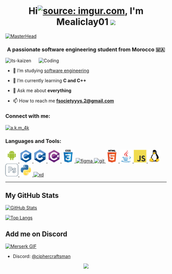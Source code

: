 <p align="center">
        <h1 align="center">Hi<a href="https://imgur.com/0Wu17Kb"><img src="https://i.imgur.com/0Wu17Kb.png" title="source: imgur.com" width="16" /></a>, I'm Mealiclay01 <img src ="https://media.tenor.com/hG868R7hU3EAAAAC/berserk-gif.gif" width="40" /></h1>
</p>

[![MasterHead](https://i.pinimg.com/originals/83/f6/5e/83f65e8c6efc88fabfcfbb11cf63bd8a.gif)](https://github.com/Its-Kaizen)
<h3 align="center">A passionate software engineering student from Morocco 🇲🇦</h3>
<img align="right" alt="Coding" width="400" src="https://steamuserimages-a.akamaihd.net/ugc/81465929073340495/E6F64A1452B8609AB04A11E4FF5A20F3C208FB67/?imw=5000&imh=5000&ima=fit&impolicy=Letterbox&imcolor=%23000000&letterbox=false">

<p align="left"> <img src="https://komarev.com/ghpvc/?username=its-kaizen&label=Profile%20views&color=0e75b6&style=flat" alt="its-kaizen" /> </p>

- 🔭 I’m studying [software engineering](https://github.com/Mealiclay01)

- 🌱 I’m currently learning **C and C++**

- 💬 Ask me about **everything**

- 📫 How to reach me **fsocietyyys.2@gmail.com**

<h3 align="left">Connect with me:</h3>
<p align="left">
<a href="https://instagram.com/a.k.m_4k" target="blank"><img align="center" src="https://raw.githubusercontent.com/rahuldkjain/github-profile-readme-generator/master/src/images/icons/Social/instagram.svg" alt="a.k.m_4k" height="30" width="40" /></a>
</p>

<h3 align="left">Languages and Tools:</h3>
<p align="left"> <a href="https://developer.android.com" target="_blank" rel="noreferrer"> <img src="https://raw.githubusercontent.com/devicons/devicon/master/icons/android/android-original-wordmark.svg" alt="android" width="40" height="40"/> </a> <a href="https://www.cprogramming.com/" target="_blank" rel="noreferrer"> <img src="https://raw.githubusercontent.com/devicons/devicon/master/icons/c/c-original.svg" alt="c" width="40" height="40"/> </a> <a href="https://www.w3schools.com/cpp/" target="_blank" rel="noreferrer"> <img src="https://raw.githubusercontent.com/devicons/devicon/master/icons/cplusplus/cplusplus-original.svg" alt="cplusplus" width="40" height="40"/> </a> <a href="https://www.w3schools.com/cs/" target="_blank" rel="noreferrer"> <img src="https://raw.githubusercontent.com/devicons/devicon/master/icons/csharp/csharp-original.svg" alt="csharp" width="40" height="40"/> </a> <a href="https://www.w3schools.com/css/" target="_blank" rel="noreferrer"> <img src="https://raw.githubusercontent.com/devicons/devicon/master/icons/css3/css3-original-wordmark.svg" alt="css3" width="40" height="40"/> </a> <a href="https://www.figma.com/" target="_blank" rel="noreferrer"> <img src="https://www.vectorlogo.zone/logos/figma/figma-icon.svg" alt="figma" width="40" height="40"/> </a> <a href="https://git-scm.com/" target="_blank" rel="noreferrer"> <img src="https://www.vectorlogo.zone/logos/git-scm/git-scm-icon.svg" alt="git" width="40" height="40"/> </a> <a href="https://www.w3.org/html/" target="_blank" rel="noreferrer"> <img src="https://raw.githubusercontent.com/devicons/devicon/master/icons/html5/html5-original-wordmark.svg" alt="html5" width="40" height="40"/> </a> <a href="https://www.java.com" target="_blank" rel="noreferrer"> <img src="https://raw.githubusercontent.com/devicons/devicon/master/icons/java/java-original.svg" alt="java" width="40" height="40"/> </a> <a href="https://developer.mozilla.org/en-US/docs/Web/JavaScript" target="_blank" rel="noreferrer"> <img src="https://raw.githubusercontent.com/devicons/devicon/master/icons/javascript/javascript-original.svg" alt="javascript" width="40" height="40"/> </a> <a href="https://www.linux.org/" target="_blank" rel="noreferrer"> <img src="https://raw.githubusercontent.com/devicons/devicon/master/icons/linux/linux-original.svg" alt="linux" width="40" height="40"/> </a> <a href="https://www.photoshop.com/en" target="_blank" rel="noreferrer"> <img src="https://raw.githubusercontent.com/devicons/devicon/master/icons/photoshop/photoshop-line.svg" alt="photoshop" width="40" height="40"/> </a> <a href="https://www.python.org" target="_blank" rel="noreferrer"> <img src="https://raw.githubusercontent.com/devicons/devicon/master/icons/python/python-original.svg" alt="python" width="40" height="40"/> </a> <a href="https://www.adobe.com/products/xd.html" target="_blank" rel="noreferrer"> <img src="https://cdn.worldvectorlogo.com/logos/adobe-xd.svg" alt="xd" width="40" height="40"/> </a> </p>

---
## My GitHub Stats

[![GitHub Stats](https://github-readme-stats.vercel.app/api?username=Its-Kaizen&show_icons=true&locale=en&count_private=true&theme=radical)]()
[![]()]()

[![Top Langs](https://github-readme-stats.vercel.app/api/top-langs/?username=Its-Kaizen&langs_count=8&theme=radical&layout=pie)]()

## Add me on Discord

<a href="https://discord.com/users/284671651684286464">
    <img src="https://media4.giphy.com/media/v1.Y2lkPTc5MGI3NjExb2xlZGRvdTAybm15ZHE5ZHZzcjhkZDNob2p6NzBmeHNnNGQxdndwMSZlcD12MV9pbnRlcm5hbF9naWZfYnlfaWQmY3Q9cw/IPnvQOHS2GewmzVKKm/giphy.gif" alt="Merserk GIF" width="200" height="200"/>
  </a>
</div>

- Discord: [@ciphercraftsman](https://discordapp.com/users/1088179380238426213)


<p align="center">      
        <img src ="https://media.tenor.com/RizT-AtAcfkAAAAd/berserk-guts.gif" width="1100" />
</p>

